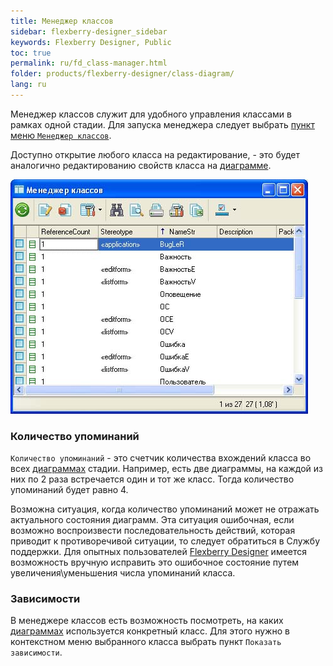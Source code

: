 ```yaml
---
title: Менеджер классов
sidebar: flexberry-designer_sidebar
keywords: Flexberry Designer, Public
toc: true
permalink: ru/fd_class-manager.html
folder: products/flexberry-designer/class-diagram/
lang: ru
---
```


Менеджер классов служит для удобного управления классами в рамках одной стадии. Для запуска менеджера следует выбрать [пункт меню `Менеджер классов`](fo_flexberry-orm-case-plugin.html).

Доступно открытие любого класса на редактирование, - это будет аналогично редактированию свойств класса на [диаграмме](fd_class-diagram.html). 

![](/images/pages/products/flexberry-designer/class-diagram/classmanager.jpg)

### Количество упоминаний

`Количество упоминаний` - это счетчик количества вхождений класса во всех [диаграммах](fd_class-diagram.html) стадии. Например, есть две диаграммы, на каждой из них по 2 раза встречается один и тот же класс. Тогда количество упоминаний будет равно 4.

Возможна ситуация, когда количество упоминаний может не отражать актуального состояния диаграмм. Эта ситуация ошибочная, если возможно воспроизвести последовательность действий, которая приводит к противоречивой ситуации, то следует обратиться в Службу поддержки. Для опытных пользователей [Flexberry Designer](fd_flexberry-designer.html) имеется возможность вручную исправить это ошибочное состояние путем увеличения\уменьшения числа упоминаний класса.

### Зависимости

В менеджере классов есть возможность посмотреть, на каких [диаграммах](fd_class-diagram.html) используется конкретный класс. Для этого нужно в контекстном меню выбранного класса выбрать пункт `Показать зависимости`.

